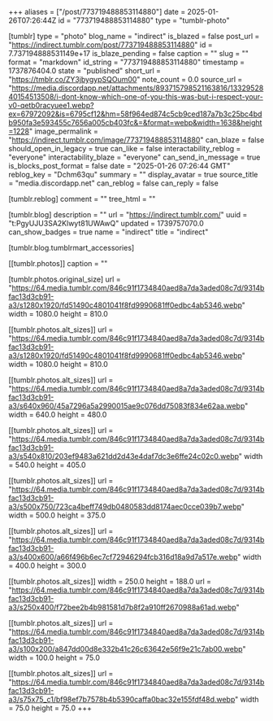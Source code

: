 +++
aliases = ["/post/773719488853114880"]
date = 2025-01-26T07:26:44Z
id = "773719488853114880"
type = "tumblr-photo"

[tumblr]
type = "photo"
blog_name = "indirect"
is_blazed = false
post_url = "https://indirect.tumblr.com/post/773719488853114880"
id = 7.737194888531149e+17
is_blaze_pending = false
caption = ""
slug = ""
format = "markdown"
id_string = "773719488853114880"
timestamp = 1737876404.0
state = "published"
short_url = "https://tmblr.co/ZY3jbygypSQOum00"
note_count = 0.0
source_url = "https://media.discordapp.net/attachments/893715798521163816/1332952840154513508/i-dont-know-which-one-of-you-this-was-but-i-respect-your-v0-qetb0racyuee1.webp?ex=67972092&is=6795cf12&hm=58f964ed874c5cb9ced187a7b3c25bc4bdb950fa3e593455c7656a005cb403fc&=&format=webp&width=1638&height=1228"
image_permalink = "https://indirect.tumblr.com/image/773719488853114880"
can_blaze = false
should_open_in_legacy = true
can_like = false
interactability_reblog = "everyone"
interactability_blaze = "everyone"
can_send_in_message = true
is_blocks_post_format = false
date = "2025-01-26 07:26:44 GMT"
reblog_key = "Dchm63qu"
summary = ""
display_avatar = true
source_title = "media.discordapp.net"
can_reblog = false
can_reply = false

[tumblr.reblog]
comment = ""
tree_html = ""

[tumblr.blog]
description = ""
url = "https://indirect.tumblr.com/"
uuid = "t:PgyUJU3SA2Klwyt81UWAwQ"
updated = 1739757070.0
can_show_badges = true
name = "indirect"
title = "indirect"

[tumblr.blog.tumblrmart_accessories]

[[tumblr.photos]]
caption = ""

[tumblr.photos.original_size]
url = "https://64.media.tumblr.com/846c91f1734840aed8a7da3aded08c7d/9314bfac13d3cb91-a3/s1280x1920/fd51490c4801041f8fd9990681ff0edbc4ab5346.webp"
width = 1080.0
height = 810.0

[[tumblr.photos.alt_sizes]]
url = "https://64.media.tumblr.com/846c91f1734840aed8a7da3aded08c7d/9314bfac13d3cb91-a3/s1280x1920/fd51490c4801041f8fd9990681ff0edbc4ab5346.webp"
width = 1080.0
height = 810.0

[[tumblr.photos.alt_sizes]]
url = "https://64.media.tumblr.com/846c91f1734840aed8a7da3aded08c7d/9314bfac13d3cb91-a3/s640x960/45a7296a5a2990015ae9c076dd75083f834e62aa.webp"
width = 640.0
height = 480.0

[[tumblr.photos.alt_sizes]]
url = "https://64.media.tumblr.com/846c91f1734840aed8a7da3aded08c7d/9314bfac13d3cb91-a3/s540x810/203ef9483a621dd2d43e4daf7dc3e6ffe24c02c0.webp"
width = 540.0
height = 405.0

[[tumblr.photos.alt_sizes]]
url = "https://64.media.tumblr.com/846c91f1734840aed8a7da3aded08c7d/9314bfac13d3cb91-a3/s500x750/723ca4beff749db0480583dd8174aec0cce039b7.webp"
width = 500.0
height = 375.0

[[tumblr.photos.alt_sizes]]
url = "https://64.media.tumblr.com/846c91f1734840aed8a7da3aded08c7d/9314bfac13d3cb91-a3/s400x600/a66f496b6ec7cf72946294fcb316d18a9d7a517e.webp"
width = 400.0
height = 300.0

[[tumblr.photos.alt_sizes]]
width = 250.0
height = 188.0
url = "https://64.media.tumblr.com/846c91f1734840aed8a7da3aded08c7d/9314bfac13d3cb91-a3/s250x400/f72bee2b4b981581d7b8f2a910ff2670988a61ad.webp"

[[tumblr.photos.alt_sizes]]
url = "https://64.media.tumblr.com/846c91f1734840aed8a7da3aded08c7d/9314bfac13d3cb91-a3/s100x200/a847dd00d8e332b41c26c63642e56f9e21c7ab00.webp"
width = 100.0
height = 75.0

[[tumblr.photos.alt_sizes]]
url = "https://64.media.tumblr.com/846c91f1734840aed8a7da3aded08c7d/9314bfac13d3cb91-a3/s75x75_c1/bf98ef7b7578b4b5390caffa0bac32e155fdf48d.webp"
width = 75.0
height = 75.0
+++
